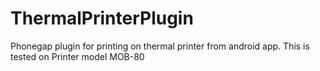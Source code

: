 ThermalPrinterPlugin
====================

Phonegap plugin for printing on thermal printer from android app. This is tested on Printer model MOB-80

